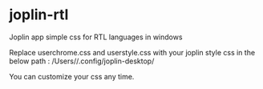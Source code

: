 # joplin-rtl
Joplin app simple css for RTL languages in windows

Replace userchrome.css and userstyle.css with your joplin style css in the below path :
/Users/<Active user>/.config/joplin-desktop/

You can customize your css any time.
